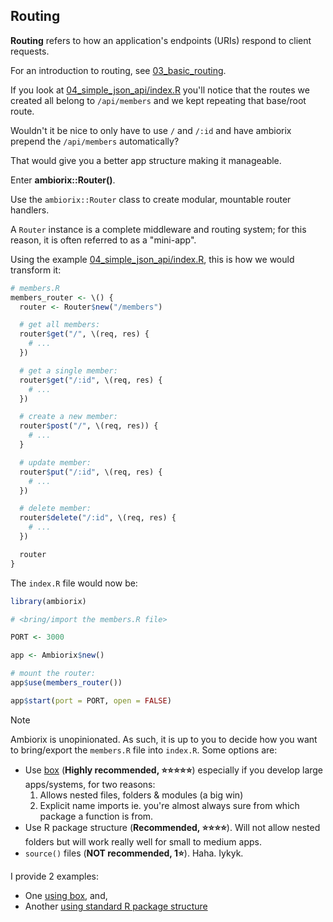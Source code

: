 ## Routing

**Routing** refers to how an application's endpoints (URIs) respond to client requests.

For an introduction to routing, see [03_basic_routing](../03_basic_routing/).

If you look at [04_simple_json_api/index.R](../04_simple_json_api/index.R) you'll notice that the routes we created all belong to `/api/members` and we kept repeating that base/root route.

Wouldn't it be nice to only have to use `/` and `/:id` and have ambiorix prepend the `/api/members` automatically?

That would give you a better app structure making it manageable.

Enter **ambiorix::Router()**.

Use the `ambiorix::Router` class to create modular, mountable router handlers.

A `Router` instance is a complete middleware and routing system; for this reason, it is often referred to as a "mini-app".

Using the example [04_simple_json_api/index.R](../04_simple_json_api/index.R), this is how we would transform it:

```r
# members.R
members_router <- \() {
  router <- Router$new("/members")

  # get all members:
  router$get("/", \(req, res) {
    # ...
  })

  # get a single member:
  router$get("/:id", \(req, res) {
    # ...
  })

  # create a new member:
  router$post("/", \(req, res)) {
    # ...
  }

  # update member:
  router$put("/:id", \(req, res) {
    # ...
  })

  # delete member:
  router$delete("/:id", \(req, res) {
    # ...
  })

  router
}
```

The `index.R` file would now be:

```r
library(ambiorix)

# <bring/import the members.R file>

PORT <- 3000

app <- Ambiorix$new()

# mount the router:
app$use(members_router())

app$start(port = PORT, open = FALSE)
```

> [!NOTE]
> Ambiorix is unopinionated. As such, it is up to you to decide how you want to bring/export the `members.R` file into `index.R`.
> Some options are:
> - Use [box](https://klmr.me/box/) (**Highly recommended, ⭐⭐⭐⭐⭐**) especially if you develop large apps/systems, for two reasons:
>     1. Allows nested files, folders & modules (a big win)
>     2. Explicit name imports ie. you're almost always sure from which package a function is from.
> - Use R package structure (**Recommended, ⭐⭐⭐⭐**). Will not allow nested folders but will work really well for small to medium apps.
> - `source()` files (**NOT recommended, 1⭐**). Haha. Iykyk.

I provide 2 examples:
- One [using box](./box/), and,
- Another [using standard R package structure](./r_pkg_structure/)
